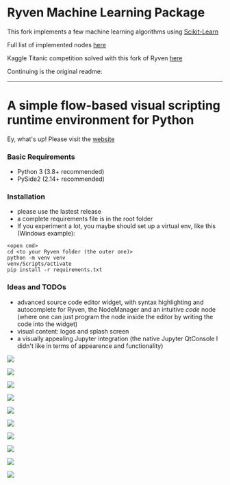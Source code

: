 # Ryven Machine Learning Package

This fork implements a few machine learning algorithms using [Scikit-Learn](https://scikit-learn.org/stable/) 

Full list of implemented nodes [here](/implemented.md)

Kaggle Titanic competition solved with this fork of Ryven [here](https://www.kaggle.com/frecklebars/ml-flow-based-visual-coding-using-ryven)

Continuing is the original readme:

---

# A simple flow-based visual scripting runtime environment for Python

Ey, what's up! Please visit the [website](https://ryven.org)

### Basic Requirements

- Python 3 (3.8+ recommended)
- PySide2 (2.14+ recommended)

### Installation

- please use the lastest release
- a complete requirements file is in the root folder
- If you experiment a lot, you maybe should set up a virtual env, like this (Windows example):
```
<open cmd>
cd <to your Ryven folder (the outer one)>
python -m venv venv
venv/Scripts/activate
pip install -r requirements.txt
```

### Ideas and TODOs
- advanced source code editor widget, with syntax highlighting and autocomplete for Ryven, the NodeManager and an intuitive *code* node (where one can just program the node inside the editor by writing the code into the widget)
- visual content: logos and splash screen
- a visually appealing Jupyter integration (the native Jupyter QtConsole I didn't like in terms of appearence and functionality)

![](/docs/images/ryven_screenshot2.png)

![](/docs/images/ui.png)

![](/docs/images/ryven1.png)

![](/docs/images/matrices1.png)

![](/docs/images/checkpoints.png)

![](/docs/images/matplotlib.jpeg)

![](/docs/images/opencv_1.png)

![](/docs/images/matrices2.png)

![](/docs/images/extract_property_1.png)

![](/docs/images/random.png)
